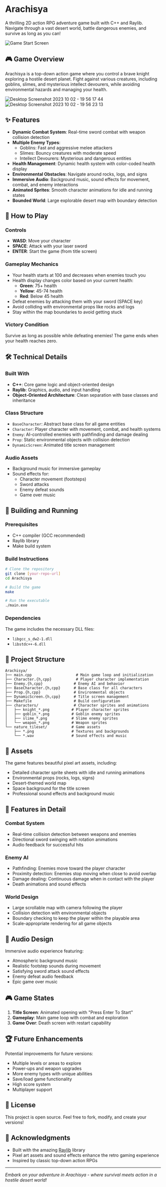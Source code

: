 # Arachisya

A thrilling 2D action RPG adventure game built with C++ and Raylib. Navigate through a vast desert world, battle dangerous enemies, and survive as long as you can!

![Game Start Screen](https://github.com/Ofir-Roz/Small_Games/assets/68872614/ba19ab2f-abd8-46a0-9b49-7feb1aa9065f)

## 🎮 Game Overview

Arachisya is a top-down action game where you control a brave knight exploring a hostile desert planet. Fight against various creatures, including goblins, slimes, and mysterious intellect devourers, while avoiding environmental hazards and managing your health.

![Desktop Screenshot 2023 10 02 - 19 56 17 44](https://github.com/Ofir-Roz/Small_Games/assets/68872614/b435ef1a-7375-4ab7-99a1-52f830643fb1)
![Desktop Screenshot 2023 10 02 - 19 56 23 13](https://github.com/Ofir-Roz/Small_Games/assets/68872614/07230db8-4956-4a51-a8a2-4ca0bb919608)

## ✨ Features

- **Dynamic Combat System**: Real-time sword combat with weapon collision detection
- **Multiple Enemy Types**: 
  - Goblins: Fast and aggressive melee attackers
  - Slimes: Bouncy creatures with moderate speed
  - Intellect Devourers: Mysterious and dangerous entities
- **Health Management**: Dynamic health system with color-coded health display
- **Environmental Obstacles**: Navigate around rocks, logs, and signs
- **Immersive Audio**: Background music, sound effects for movement, combat, and enemy interactions
- **Animated Sprites**: Smooth character animations for idle and running states
- **Bounded World**: Large explorable desert map with boundary detection

## 🎯 How to Play

### Controls
- **WASD**: Move your character
- **SPACE**: Attack with your laser sword
- **ENTER**: Start the game (from title screen)

### Gameplay Mechanics
- Your health starts at 100 and decreases when enemies touch you
- Health display changes color based on your current health:
  - **Green**: 75+ health
  - **Yellow**: 45-74 health  
  - **Red**: Below 45 health
- Defeat enemies by attacking them with your sword (SPACE key)
- Avoid colliding with environmental props like rocks and logs
- Stay within the map boundaries to avoid getting stuck

### Victory Condition
Survive as long as possible while defeating enemies! The game ends when your health reaches zero.

## 🛠️ Technical Details

### Built With
- **C++**: Core game logic and object-oriented design
- **Raylib**: Graphics, audio, and input handling
- **Object-Oriented Architecture**: Clean separation with base classes and inheritance

### Class Structure
- `BaseCharacter`: Abstract base class for all game entities
- `Character`: Player character with movement, combat, and health systems
- `Enemy`: AI-controlled enemies with pathfinding and damage dealing
- `Prop`: Static environmental objects with collision detection
- `DynamicScreen`: Animated title screen management

### Audio Assets
- Background music for immersive gameplay
- Sound effects for:
  - Character movement (footsteps)
  - Sword attacks
  - Enemy defeat sounds
  - Game over music

## 🚀 Building and Running

### Prerequisites
- C++ compiler (GCC recommended)
- Raylib library
- Make build system

### Build Instructions
```bash
# Clone the repository
git clone [your-repo-url]
cd Arachisya

# Build the game
make

# Run the executable
./main.exe
```

### Dependencies
The game includes the necessary DLL files:
- `libgcc_s_dw2-1.dll`
- `libstdc++-6.dll`

## 📁 Project Structure

```
Arachisya/
├── main.cpp                    # Main game loop and initialization
├── Character.{h,cpp}           # Player character implementation
├── Enemy.{h,cpp}              # Enemy AI and behavior
├── BaseCharacter.{h,cpp}      # Base class for all characters
├── Prop.{h,cpp}               # Environmental objects
├── DynamicScreen.{h,cpp}      # Title screen management
├── Makefile                   # Build configuration
├── characters/                # Character sprites and animations
│   ├── knight_*.png          # Player character sprites
│   ├── goblin_*.png          # Goblin enemy sprites
│   ├── slime_*.png           # Slime enemy sprites
│   └── weapon_*.png          # Weapon sprites
└── nature_tileset/           # Game assets
    ├── *.png                 # Textures and backgrounds
    └── *.wav                 # Sound effects and music
```

## 🎨 Assets

The game features beautiful pixel art assets, including:
- Detailed character sprite sheets with idle and running animations
- Environmental props (rocks, logs, signs)
- Desert-themed world map
- Space background for the title screen
- Professional sound effects and background music

## 🔧 Features in Detail

### Combat System
- Real-time collision detection between weapons and enemies
- Directional sword swinging with rotation animations
- Audio feedback for successful hits

### Enemy AI
- Pathfinding: Enemies move toward the player character
- Proximity detection: Enemies stop moving when close to avoid overlap
- Damage dealing: Continuous damage when in contact with the player
- Death animations and sound effects

### World Design
- Large scrollable map with camera following the player
- Collision detection with environmental objects
- Boundary checking to keep the player within the playable area
- Scale-appropriate rendering for all game objects

## 🎵 Audio Design

Immersive audio experience featuring:
- Atmospheric background music
- Realistic footstep sounds during movement
- Satisfying sword attack sound effects
- Enemy defeat audio feedback
- Epic game over music

## 🎮 Game States

1. **Title Screen**: Animated opening with "Press Enter To Start"
2. **Gameplay**: Main game loop with combat and exploration
3. **Game Over**: Death screen with restart capability

## 🏆 Future Enhancements

Potential improvements for future versions:
- Multiple levels or areas to explore
- Power-ups and weapon upgrades
- More enemy types with unique abilities
- Save/load game functionality
- High score system
- Multiplayer support

## 📄 License

This project is open source. Feel free to fork, modify, and create your versions!

## 🙏 Acknowledgments

- Built with the amazing [Raylib](https://www.raylib.com/) library
- Pixel art assets and sound effects enhance the retro gaming experience
- Inspired by classic top-down action RPGs

---

*Embark on your adventure in Arachisya - where survival meets action in a hostile desert world!*
